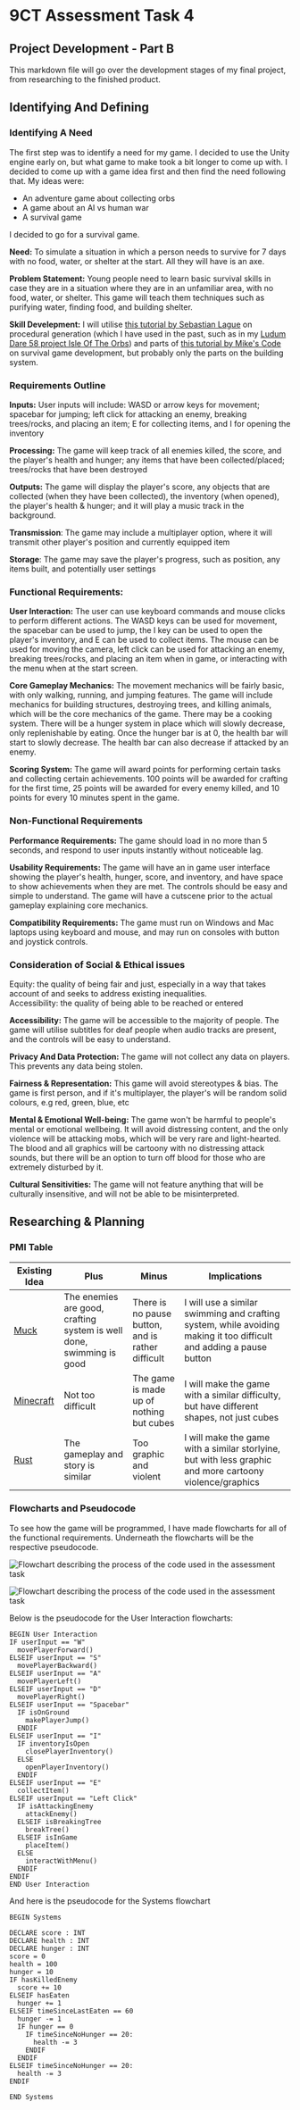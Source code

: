 # 9CT Assessment Task 4

## Project Development - Part B

This markdown file will go over the development stages of my final project, from researching to the finished product.

## Identifying And Defining

### Identifying A Need

The first step was to identify a need for my game. I decided to use the Unity engine early on, but what game to make took a bit longer to come up with. I decided to come up with a game idea first and then find the need following that. My ideas were:

- An adventure game about collecting orbs
- A game about an AI vs human war
- A survival game

I decided to go for a survival game. 

**Need:** To simulate a situation in which a person needs to survive for 7 days with no food, water, or shelter at the start. All they will have is an axe. 

**Problem Statement:** Young people need to learn basic survival skills in case they are in a situation where they are in an unfamiliar area, with no food, water, or shelter. This game will teach them techniques such as purifying water, finding food, and building shelter.

**Skill Develepment:** I will utilise [this tutorial by Sebastian Lague](https://www.youtube.com/playlist?list=PLFt_AvWsXl0eBW2EiBtl_sxmDtSgZBxB3) on procedural generation (which I have used in the past, such as in my [Ludum Dare 58 project Isle Of The Orbs](https://dreamsphere-games.itch.io/isle-of-the-orbs)) and parts of [this tutorial by Mike's Code](https://www.youtube.com/playlist?list=PLtLToKUhgzwnk4U2eQYridNnObc2gqWo-) on survival game development, but probably only the parts on the building system.

### Requirements Outline

**Inputs:** User inputs will include: WASD or arrow keys for movement; spacebar for jumping; left click for attacking an enemy, breaking trees/rocks, and placing an item; E for collecting items, and I for opening the inventory

**Processing:** The game will keep track of all enemies killed, the score, and the player's health and hunger; any items that have been collected/placed; trees/rocks that have been destroyed

**Outputs:** The game will display the player's score, any objects that are collected (when they have been collected), the inventory (when opened), the player's health & hunger; and it will play a music track in the background.

**Transmission**: The game may include a multiplayer option, where it will transmit other player's position and currently equipped item

**Storage**: The game may save the player's progress, such as position, any items built, and potentially user settings

### Functional Requirements:

**User Interaction:** The user can use keyboard commands and mouse clicks to perform different actions. The WASD keys can be used for movement, the spacebar can be used to jump, the I key can be used to open the player's inventory, and E can be used to collect items. The mouse can be used for moving the camera, left click can be used for attacking an enemy, breaking trees/rocks, and placing an item when in game, or interacting with the menu when at the start screen.

**Core Gameplay Mechanics:** The movement mechanics will be fairly basic, with only walking, running, and jumping features. The game will include mechanics for building structures, destroying trees, and killing animals, which will be the core mechanics of the game. There may be a cooking system. There will be a hunger system in place which will slowly decrease, only replenishable by eating. Once the hunger bar is at 0, the health bar will start to slowly decrease. The health bar can also decrease if attacked by an enemy.

**Scoring System:** The game will award points for performing certain tasks and collecting certain achievements. 100 points will be awarded for crafting for the first time, 25 points will be awarded for every enemy killed, and 10 points for every 10 minutes spent in the game.

### Non-Functional Requirements

**Performance Requirements:** The game should load in no more than 5 seconds, and respond to user inputs instantly without noticeable lag.

**Usability Requirements:** The game will have an in game user interface showing the player's health, hunger, score, and inventory, and have space to show achievements when they are met. The controls should be easy and simple to understand. The game will have a cutscene prior to the actual gameplay explaining core mechanics.

**Compatibility Requirements:** The game must run on Windows and Mac laptops using keyboard and mouse, and may run on consoles with button and joystick controls.

### Consideration of Social & Ethical issues

Equity: the quality of being fair and just, especially in a way that takes account of and seeks to address existing inequalities.  
Accessibility: the quality of being able to be reached or entered

**Accessibility:** The game will be accessible to the majority of people. The game will utilise subtitles for deaf people when audio tracks are present, and the controls will be easy to understand.

**Privacy And Data Protection:** The game will not collect any data on players. This prevents any data being stolen.

**Fairness & Representation:** This game will avoid stereotypes & bias. The game is first person, and if it's multiplayer, the player's will be random solid colours, e.g red, green, blue, etc

**Mental & Emotional Well-being:** The game won't be harmful to people's mental or emotional wellbeing. It will avoid distressing content, and the only violence will be attacking mobs, which will be very rare and light-hearted. The blood and all graphics will be cartoony with no distressing attack sounds, but there will be an option to turn off blood for those who are extremely disturbed by it.

**Cultural Sensitivities:** The game will not feature anything that will be culturally insensitive, and will not be able to be misinterpreted.

## Researching & Planning

### PMI Table

| Existing Idea          | Plus                                 | Minus                                         | Implications                                     |
|------------------------|--------------------------------------|-----------------------------------------------|--------------------------------------------------|
|[Muck](https://store.steampowered.com/app/1625450/Muck/)|The enemies are good, crafting system is well done, swimming is good|There is no pause button, and is rather difficult|I will use a similar swimming and crafting system, while avoiding making it too difficult and adding a pause button|
|[Minecraft](https://www.minecraft.net/)|Not too difficult|The game is made up of nothing but cubes|I will make the game with a similar difficulty, but have different shapes, not just cubes|
|[Rust](https://store.steampowered.com/app/252490/Rust/)|The gameplay and story is similar|Too graphic and violent|I will make the game with a similar storlyine, but with less graphic and more cartoony violence/graphics|

### Flowcharts and Pseudocode

To see how the game will be programmed, I have made flowcharts for all of the functional requirements. Underneath the flowcharts will be the respective pseudocode.

![Flowchart describing the process of the code used in the assessment task](/Images/UIChart.png "Flowchart of User Interaction")  

![Flowchart describing the process of the code used in the assessment task](/Images/DJScoreChart.png "Flowchart of Score & Health Systems")  

Below is the pseudocode for the User Interaction flowcharts:

```
BEGIN User Interaction
IF userInput == "W"
  movePlayerForward()
ELSEIF userInput == "S"
  movePlayerBackward()
ELSEIF userInput == "A"
  movePlayerLeft()
ELSEIF userInput == "D"
  movePlayerRight()
ELSEIF userInput == "Spacebar"
  IF isOnGround
    makePlayerJump()
  ENDIF
ELSEIF userInput == "I"
  IF inventoryIsOpen
    closePlayerInventory()
  ELSE
    openPlayerInventory()
  ENDIF
ELSEIF userInput == "E"
  collectItem()
ELSEIF userInput == "Left Click"
  IF isAttackingEnemy
    attackEnemy()
  ELSEIF isBreakingTree
    breakTree()
  ELSEIF isInGame
    placeItem()
  ELSE
    interactWithMenu()
  ENDIF
ENDIF
END User Interaction
```

And here is the pseudocode for the Systems flowchart

```
BEGIN Systems

DECLARE score : INT
DECLARE health : INT
DECLARE hunger : INT
score = 0
health = 100
hunger = 10
IF hasKilledEnemy
  score += 10
ELSEIF hasEaten
  hunger += 1
ELSEIF timeSinceLastEaten == 60
  hunger -= 1
  IF hunger == 0
    IF timeSinceNoHunger == 20:
      health -= 3
    ENDIF
  ENDIF
ELSEIF timeSinceNoHunger == 20:
  health -= 3
ENDIF

END Systems
```
